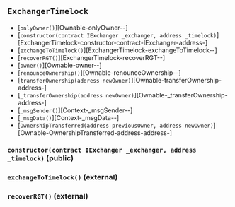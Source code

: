## <span id="ExchangerTimelock"></span> `ExchangerTimelock`



- [`onlyOwner()`][Ownable-onlyOwner--]
- [`constructor(contract IExchanger _exchanger, address _timelock)`][ExchangerTimelock-constructor-contract-IExchanger-address-]
- [`exchangeToTimelock()`][ExchangerTimelock-exchangeToTimelock--]
- [`recoverRGT()`][ExchangerTimelock-recoverRGT--]
- [`owner()`][Ownable-owner--]
- [`renounceOwnership()`][Ownable-renounceOwnership--]
- [`transferOwnership(address newOwner)`][Ownable-transferOwnership-address-]
- [`_transferOwnership(address newOwner)`][Ownable-_transferOwnership-address-]
- [`_msgSender()`][Context-_msgSender--]
- [`_msgData()`][Context-_msgData--]
- [`OwnershipTransferred(address previousOwner, address newOwner)`][Ownable-OwnershipTransferred-address-address-]
### <span id="ExchangerTimelock-constructor-contract-IExchanger-address-"></span> `constructor(contract IExchanger _exchanger, address _timelock)` (public)



### <span id="ExchangerTimelock-exchangeToTimelock--"></span> `exchangeToTimelock()` (external)



### <span id="ExchangerTimelock-recoverRGT--"></span> `recoverRGT()` (external)



